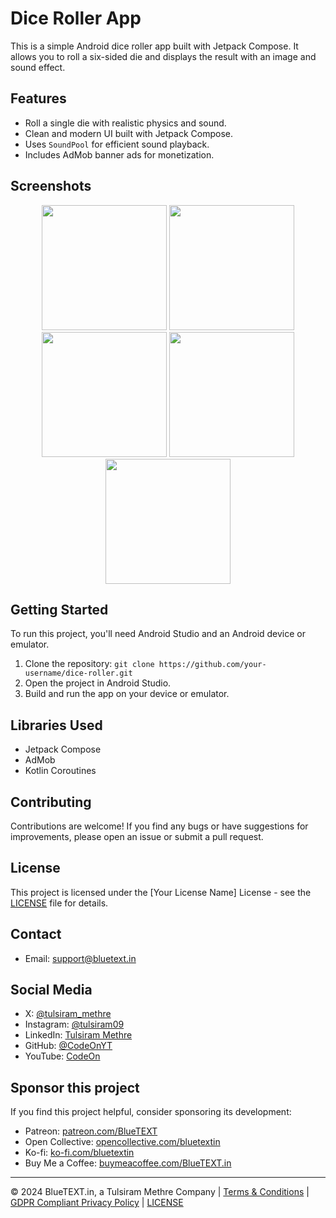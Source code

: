 # Dice Roller App

This is a simple Android dice roller app built with Jetpack Compose. It allows you to roll a six-sided die and displays the result with an image and sound effect.

## Features

* Roll a single die with realistic physics and sound.
* Clean and modern UI built with Jetpack Compose.
* Uses `SoundPool` for efficient sound playback.
* Includes AdMob banner ads for monetization.
  
## Screenshots
<p align="center">
  <img src="https://github.com/user-attachments/assets/2a545f4e-67f9-47ad-86a5-9c2a16ffe65a" width="200" />
  <img src="https://github.com/user-attachments/assets/3f4bd329-4561-4ed6-a2b1-1b77fd291104" width="200" /> 
  <img src="https://github.com/user-attachments/assets/d10a7a9d-d9f7-4109-ab0f-e820ebb15be4" width="200" />
  <img src="https://github.com/user-attachments/assets/2484d4ed-97b3-4aa2-93e0-cde5d0100fd2" width="200" /> 
  <img src="https://github.com/user-attachments/assets/310c0fc4-5c8f-4f57-b812-8c7b3d367e72" width="200" /> 
</p>

## Getting Started

To run this project, you'll need Android Studio and an Android device or emulator.

1. Clone the repository: `git clone https://github.com/your-username/dice-roller.git`
2. Open the project in Android Studio.
3. Build and run the app on your device or emulator.

## Libraries Used

* Jetpack Compose
* AdMob
* Kotlin Coroutines

## Contributing

Contributions are welcome! If you find any bugs or have suggestions for improvements, please open an issue or submit a pull request.

## License

This project is licensed under the [Your License Name] License - see the [LICENSE](LICENSE) file for details.

## Contact

* Email: support@bluetext.in

## Social Media

* X: [@tulsiram_methre](https://x.com/tulsiram_methre)
* Instagram: [@tulsiram09](https://www.instagram.com/tulsiram09)
* LinkedIn: [Tulsiram Methre](https://www.linkedin.com/in/tulsiram-methre/)
* GitHub: [@CodeOnYT](https://github.com/CodeOnYT?tab=followers)
* YouTube: [CodeOn](https://www.youtube.com/c/codeon?sub_confirmation=1)

## Sponsor this project

If you find this project helpful, consider sponsoring its development:

* Patreon: [patreon.com/BlueTEXT](patreon.com/BlueTEXT)
* Open Collective: [opencollective.com/bluetextin](opencollective.com/bluetextin)
* Ko-fi: [ko-fi.com/bluetextin](ko-fi.com/bluetextin)
* Buy Me a Coffee: [buymeacoffee.com/BlueTEXT.in](buymeacoffee.com/BlueTEXT.in)

---

© 2024 BlueTEXT.in, a Tulsiram Methre Company | [Terms & Conditions](/footer/Terms&Conditions.html) | [GDPR Compliant Privacy Policy](/footer/GDPRCompliantPrivacyPolicy.html) | [LICENSE](/footer/LICENSE.html)

